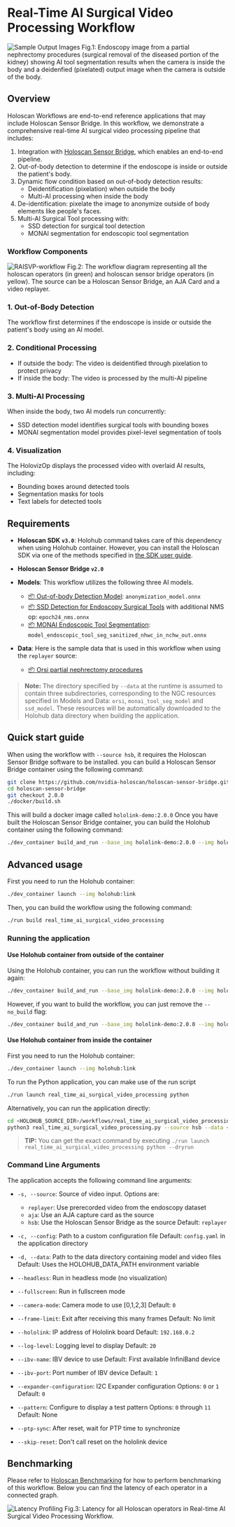 # Real-Time AI Surgical Video Processing Workflow

![Sample Output Images](images/RAISVP-sample-images.png)
Fig.1: Endoscopy image from a partial nephrectomy procedures (surgical removal of the diseased portion of the kidney) showing AI tool segmentation results when the camera is inside the body and a deidenfied (pixelated) output image when the camera is outside of the body.

## Overview

Holoscan Workflows are end-to-end reference applications that may include Holoscan Sensor Bridge.
In this workflow, we demonstrate a comprehensive real-time AI surgical video processing pipeline that includes:

1. Integration with [Holoscan Sensor Bridge](https://docs.nvidia.com/holoscan/sensor-bridge/latest/introduction.html), which enables an end-to-end pipeline.
2. Out-of-body detection to determine if the endoscope is inside or outside the patient's body.
3. Dynamic flow condition based on out-of-body detection results:
   - Deidentification (pixelation) when outside the body
   - Multi-AI processing when inside the body
4. De-identification: pixelate the image to anonymize outside of body elements like people's faces.
5. Multi-AI Surgical Tool processing with:
   - SSD detection for surgical tool detection
   - MONAI segmentation for endoscopic tool segmentation

### Workflow Components

![RAISVP-workflow](./images/RAISVP-dynamic-workflow.png)
Fig.2: The workflow diagram representing all the holoscan operators (in green) and holoscan sensor bridge operators (in yellow). The source can be a Holoscan Sensor Bridge, an AJA Card and a video replayer.

### 1. Out-of-Body Detection

The workflow first determines if the endoscope is inside or outside the patient's body using an AI model.

### 2. Conditional Processing

- If outside the body: The video is deidentified through pixelation to protect privacy
- If inside the body: The video is processed by the multi-AI pipeline

### 3. Multi-AI Processing

When inside the body, two AI models run concurrently:

- SSD detection model identifies surgical tools with bounding boxes
- MONAI segmentation model provides pixel-level segmentation of tools

### 4. Visualization

The HolovizOp displays the processed video with overlaid AI results, including:

- Bounding boxes around detected tools
- Segmentation masks for tools
- Text labels for detected tools

## Requirements

- **Holoscan SDK `v3.0`**:
Holohub command takes care of this dependency when using Holohub container. However, you can install the Holoscan SDK via one of the methods specified in [the SDK user guide](https://docs.nvidia.com/holoscan/sdk-user-guide/sdk_installation.html#development-software-stack).
- **Holoscan Sensor Bridge `v2.0`**

- **Models**: This workflow utilizes the following three AI models.

  - [📦️ Out-of-body Detection Model](https://catalog.ngc.nvidia.com/orgs/nvidia/teams/clara-holoscan/resources/holoscan_orsi_academy_sample_data): `anonymization_model.onnx`  
  - [📦️ SSD Detection for Endoscopy Surgical Tools](https://catalog.ngc.nvidia.com/orgs/nvidia/teams/clara-holoscan/resources/ssd_surgical_tool_detection_model) with additional NMS op: `epoch24_nms.onnx`  
  - [📦️  MONAI Endoscopic Tool Segmentation](https://catalog.ngc.nvidia.com/orgs/nvidia/teams/clara-holoscan/resources/monai_endoscopic_tool_segmentation_model): `model_endoscopic_tool_seg_sanitized_nhwc_in_nchw_out.onnx`

- **Data**: Here is the sample data that is used in this workflow when using the `replayer` source:

  - [📦️ Orsi partial nephrectomy procedures](https://catalog.ngc.nvidia.com/orgs/nvidia/teams/clara-holoscan/resources/holoscan_endoscopy_sample_data)
  
> **Note:** The directory specified by `--data` at the runtime is assumed to contain three subdirectories, corresponding to the NGC resources specified in Models and Data: `orsi`, `monai_tool_seg_model` and `ssd_model`. These resources will be automatically downloaded to the Holohub data directory when building the application.

## Quick start guide

When using the workflow with `--source hsb`, it requires the Holoscan Sensor Bridge software to be installed. you can build a Holoscan Sensor Bridge container using the following command:

```sh
git clone https://github.com/nvidia-holoscan/holoscan-sensor-bridge.git
cd holoscan-sensor-bridge
git checkout 2.0.0
./docker/build.sh
```

This will build a docker image called `hololink-demo:2.0.0`
Once you have built the Holoscan Sensor Bridge container, you can build the Holohub container using the following command:

```sh
./dev_container build_and_run --base_img hololink-demo:2.0.0 --img holohub:link real_time_ai_surgical_video_processing
```

## Advanced usage

First you need to run the Holohub container:

```sh
./dev_container launch --img holohub:link 
```

Then, you can build the workflow using the following command:

```sh
./run build real_time_ai_surgical_video_processing
```

### Running the application

#### Use Holohub container from outside of the container

Using the Holohub container, you can run the workflow without building it again:

```sh
./dev_container build_and_run --base_img hololink-demo:2.0.0 --img holohub:link --no_build real_time_ai_surgical_video_processing
```

However, if you want to build the workflow, you can just remove the `--no_build` flag:

```sh
./dev_container build_and_run --base_img hololink-demo:2.0.0 --img holohub:link real_time_ai_surgical_video_processing
```

#### Use Holohub container from inside the container

First you need to run the Holohub container:

```sh
./dev_container launch --img holohub:link 
```

To run the Python application, you can make use of the run script

```sh
./run launch real_time_ai_surgical_video_processing python
```

Alternatively, you can run the application directly:

```sh
cd <HOLOHUB_SOURCE_DIR>/workflows/real_time_ai_surgical_video_processing/python
python3 real_time_ai_surgical_video_processing.py --source hsb --data <DATA_DIR> --config <CONFIG_FILE>
```

> **TIP:** You can get the exact command by executing `./run launch real_time_ai_surgical_video_processing python --dryrun`

### Command Line Arguments

The application accepts the following command line arguments:

- `-s, --source`: Source of video input. Options are:
  - `replayer`: Use prerecorded video from the endoscopy dataset
  - `aja`: Use an AJA capture card as the source
  - `hsb`: Use the Holoscan Sensor Bridge as the source
  Default: `replayer`

- `-c, --config`: Path to a custom configuration file
  Default: `config.yaml` in the application directory

- `-d, --data`: Path to the data directory containing model and video files
  Default: Uses the HOLOHUB_DATA_PATH environment variable

- `--headless`: Run in headless mode (no visualization)

- `--fullscreen`: Run in fullscreen mode

- `--camera-mode`: Camera mode to use [0,1,2,3]
  Default: `0`

- `--frame-limit`: Exit after receiving this many frames
  Default: No limit

- `--hololink`: IP address of Hololink board
  Default: `192.168.0.2`

- `--log-level`: Logging level to display
  Default: `20`

- `--ibv-name`: IBV device to use
  Default: First available InfiniBand device

- `--ibv-port`: Port number of IBV device
  Default: `1`

- `--expander-configuration`: I2C Expander configuration
  Options: `0` or `1`
  Default: `0`

- `--pattern`: Configure to display a test pattern
  Options: `0` through `11`
  Default: None

- `--ptp-sync`: After reset, wait for PTP time to synchronize

- `--skip-reset`: Don't call reset on the hololink device

## Benchmarking

Please refer to [Holoscan Benchmarking](../../benchmarks/holoscan_flow_benchmarking/README.md) for how to perform benchmarking of this workflow. Below you can find the latency of each operator in a connected graph.

![Latency Profiling](./images/RAISVP_latency.png)
Fig.3: Latency for all Holoscan operators in Real-time AI Surgical Video Processing Workflow.
